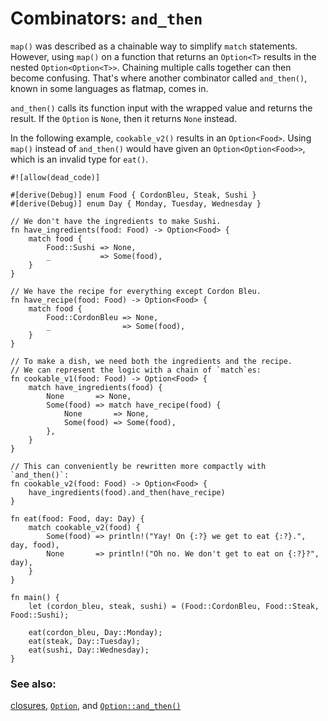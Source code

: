# Combinators: `and_then`

`map()` was described as a chainable way to simplify `match` statements. 
However, using `map()` on a function that returns an `Option<T>` results 
in the nested `Option<Option<T>>`. Chaining multiple calls together can 
then become confusing. That's where another combinator called `and_then()`, 
known in some languages as flatmap, comes in.

`and_then()` calls its function input with the wrapped value and returns the result. If the `Option` is `None`, then it returns `None` instead.

In the following example, `cookable_v2()` results in an `Option<Food>`. 
Using `map()` instead of `and_then()` would have given an 
`Option<Option<Food>>`, which is an invalid type for `eat()`.

```rust,editable
#![allow(dead_code)]

#[derive(Debug)] enum Food { CordonBleu, Steak, Sushi }
#[derive(Debug)] enum Day { Monday, Tuesday, Wednesday }

// We don't have the ingredients to make Sushi.
fn have_ingredients(food: Food) -> Option<Food> {
    match food {
        Food::Sushi => None,
        _           => Some(food),
    }
}

// We have the recipe for everything except Cordon Bleu.
fn have_recipe(food: Food) -> Option<Food> {
    match food {
        Food::CordonBleu => None,
        _                => Some(food),
    }
}

// To make a dish, we need both the ingredients and the recipe.
// We can represent the logic with a chain of `match`es:
fn cookable_v1(food: Food) -> Option<Food> {
    match have_ingredients(food) {
        None       => None,
        Some(food) => match have_recipe(food) {
            None       => None,
            Some(food) => Some(food),
        },
    }
}

// This can conveniently be rewritten more compactly with `and_then()`:
fn cookable_v2(food: Food) -> Option<Food> {
    have_ingredients(food).and_then(have_recipe)
}

fn eat(food: Food, day: Day) {
    match cookable_v2(food) {
        Some(food) => println!("Yay! On {:?} we get to eat {:?}.", day, food),
        None       => println!("Oh no. We don't get to eat on {:?}?", day),
    }
}

fn main() {
    let (cordon_bleu, steak, sushi) = (Food::CordonBleu, Food::Steak, Food::Sushi);

    eat(cordon_bleu, Day::Monday);
    eat(steak, Day::Tuesday);
    eat(sushi, Day::Wednesday);
}
```

### See also:

[closures][closures], [`Option`][option], and [`Option::and_then()`][and_then]

[closures]: /fn/closures.html
[option]: https://doc.rust-lang.org/std/option/enum.Option.html
[and_then]: https://doc.rust-lang.org/std/option/enum.Option.html#method.and_then
